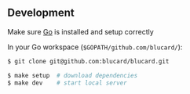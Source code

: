 ## Development
Make sure [Go](https://ahmadawais.com/install-go-lang-on-macos-with-homebrew/) is installed and setup correctly

In your Go workspace (`$GOPATH/github.com/blucard/`):
```bash
$ git clone git@github.com:blucard/blucard.git
```

```bash
$ make setup  # download dependencies
$ make dev    # start local server
```

